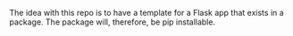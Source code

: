 The idea with this repo is to have a template for a Flask app that exists in a package.  The package will, therefore, be pip installable.